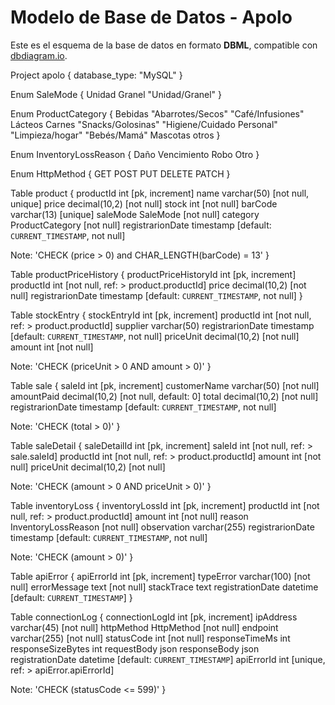 # Modelo de Base de Datos - Apolo

Este es el esquema de la base de datos en formato **DBML**, compatible con [dbdiagram.io](https://dbdiagram.io/d).

Project apolo {
  database_type: "MySQL"
}

Enum SaleMode {
  Unidad
  Granel
  "Unidad/Granel"
}

Enum ProductCategory {
  Bebidas
  "Abarrotes/Secos"
  "Café/Infusiones"
  Lácteos
  Carnes
  "Snacks/Golosinas"
  "Higiene/Cuidado Personal"
  "Limpieza/hogar"
  "Bebés/Mamá"
  Mascotas
  otros
}

Enum InventoryLossReason {
  Daño
  Vencimiento
  Robo
  Otro
}

Enum HttpMethod {
  GET
  POST
  PUT
  DELETE
  PATCH
}

Table product {
  productId int [pk, increment]
  name varchar(50) [not null, unique]
  price decimal(10,2) [not null]
  stock int [not null]
  barCode varchar(13) [unique]
  saleMode SaleMode [not null]
  category ProductCategory [not null]
  registrarionDate timestamp [default: `CURRENT_TIMESTAMP`, not null]
  
  Note: 'CHECK (price > 0) and CHAR_LENGTH(barCode) = 13'
}

Table productPriceHistory {
  productPriceHistoryId int [pk, increment]
  productId int [not null, ref: > product.productId]
  price decimal(10,2) [not null]
  registrarionDate timestamp [default: `CURRENT_TIMESTAMP`, not null]
}

Table stockEntry {
  stockEntryId int [pk, increment]
  productId int [not null, ref: > product.productId]
  supplier varchar(50)
  registrarionDate timestamp [default: `CURRENT_TIMESTAMP`, not null]
  priceUnit decimal(10,2) [not null]
  amount int [not null]

  Note: 'CHECK (priceUnit > 0 AND amount > 0)'
}

Table sale {
  saleId int [pk, increment]
  customerName varchar(50) [not null]
  amountPaid decimal(10,2) [not null, default: 0]
  total decimal(10,2) [not null]
  registrarionDate timestamp [default: `CURRENT_TIMESTAMP`, not null]

  Note: 'CHECK (total > 0)'
}

Table saleDetail {
  saleDetailId int [pk, increment]
  saleId int [not null, ref: > sale.saleId]
  productId int [not null, ref: > product.productId]
  amount int [not null]
  priceUnit decimal(10,2) [not null]

  Note: 'CHECK (amount > 0 AND priceUnit > 0)'
}

Table inventoryLoss {
  inventoryLossId int [pk, increment]
  productId int [not null, ref: > product.productId]
  amount int [not null]
  reason InventoryLossReason [not null]
  observation varchar(255)
  registrarionDate timestamp [default: `CURRENT_TIMESTAMP`, not null]

  Note: 'CHECK (amount > 0)'
}

Table apiError {
  apiErrorId int [pk, increment]
  typeError varchar(100) [not null]
  errorMessage text [not null]
  stackTrace text
  registrationDate datetime [default: `CURRENT_TIMESTAMP`]
}

Table connectionLog {
  connectionLogId int [pk, increment]
  ipAddress varchar(45) [not null]
  httpMethod HttpMethod [not null]
  endpoint varchar(255) [not null]
  statusCode int [not null]
  responseTimeMs int
  responseSizeBytes int
  requestBody json
  responseBody json
  registrationDate datetime [default: `CURRENT_TIMESTAMP`]
  apiErrorId int [unique, ref: > apiError.apiErrorId]

  Note: 'CHECK (statusCode <= 599)'
}
